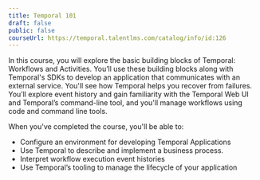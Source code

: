 ```yaml
---
title: Temporal 101
draft: false
public: false
courseUrl: https://temporal.talentlms.com/catalog/info/id:126
---
```


In this course, you will explore the basic building blocks of Temporal: Workflows and Activities. You’ll use these building blocks along with Temporal's SDKs to develop an application that communicates with an external service. You'll see how Temporal helps you recover from failures. You’ll explore event history and gain familiarity with the Temporal Web UI and Temporal’s command-line tool, and you'll manage workflows using code and command line tools.

When you've completed the course, you'll be able to:

- Configure an environment for developing Temporal Applications
- Use Temporal to describe and implement a business process.
- Interpret workflow execution event histories
- Use Temporal’s tooling to manage the lifecycle of your application
  